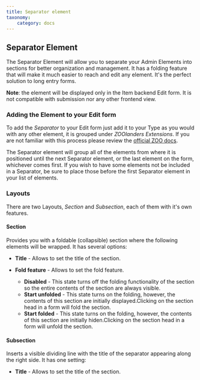 ```yaml
---
title: Separator element
taxonomy:
    category: docs
---
```


## Separator Element

The Separator Element will allow you to separate your Admin Elements into sections for better organization and management. It has a folding feature that will make it much easier to reach and edit any element. It's the perfect solution to long entry forms.

**Note**: the element will be displayed only in the Item backend Edit form. It is not compatible with submission nor any other frontend view.

### Adding the Element to your Edit form

To add the *Separator* to your Edit form just add it to your Type as you would with any other element, it is grouped under *ZOOlanders Extensions*. If you are not familiar with this process please review the [official ZOO docs](http://www.yootheme.com/zoo/documentation/advanced/extend-pre-build-types).

The Separator element will group all of the elements from where it is positioned until the next Separator element, or the last element on the form, whichever comes first. If you wish to have some elements not be included in a Separator, be sure to place those before the first Separator element in your list of elements.

### Layouts

There are two Layouts, *Section* and *Subsection*, each of them with it's own features.

#### Section

Provides you with a foldable (collapsible) section where the following elements will be wrapped. It has several options:

* **Title** - Allows to set the title of the section.
* **Fold feature** - Allows to set the fold feature.

  * **Disabled** - This state turns off the folding functionality of the section so the entire contents of the section are always visible.
  * **Start unfolded** - This state turns on the folding, however, the contents of this section are initially displayed.Clicking on the section head in a form will fold the section.
  * **Start folded** - This state turns on the folding, however, the contents of this section are initially hiden.Clicking on the section head in a form will unfold the section.

#### Subsection

Inserts a visible dividing line with the title of the separator appearing along the right side. It has one setting:

* **Title** - Allows to set the title of the section.
